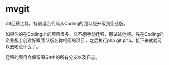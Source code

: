 # mvgit
Git迁移工具。特别适合代码从Coding的团队版升级到企业版。

如果你的在Coding上的项目很多，又不想手动迁移，那试试他吧。先在Coding的企业版上创建好跟团队版名称相同的项目，之后执行php git.php。接下来就就可以去喝点什么了。

迁移的项目会保留原Git中的所有分支以及日志。
